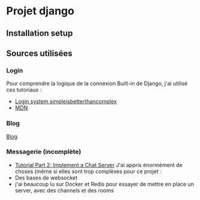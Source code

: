 # Projet django
## Installation setup 
## Sources utilisées

### Login 
Pour comprendre la logique de la connexion Built-in de Django, j'ai utilisé ces tutoriaux :

- [Login system simpleisbetterthancomplex](https://simpleisbetterthancomplex.com/tutorial/2016/06/27/how-to-use-djangos-built-in-login-system.html)
- [MDN](https://developer.mozilla.org/en-US/docs/Learn/Server-side/Django/Authentication)

### Blog 
[Blog](https://tutorial.djangogirls.org/fr/)

### Messagerie (incomplète)
- [Tutorial Part 2: Implement a Chat Server](https://channels.readthedocs.io/en/stable/tutorial/part_2.html)
J'ai appris énormément de choses (même si elles sont trop complèxes pour ce projet : 
- Des bases de websocket
- j'ai beaucoup lu sur Docker et Redis pour essayer de mettre en place un server, avec des channels et des rooms
